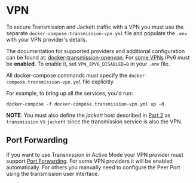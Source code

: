 # VPN 

To secure Transmission and Jackett traffic with a VPN you must use the separate `docker-compose.transmission-vpn.yml` file and populate the `.env` with your
VPN provider's details.

The documentation for supported providers and additional configuration can be found at: [docker-transmission-openvpn](https://haugene.github.io/docker-transmission-openvpn/). For [some VPNs](https://haugene.github.io/docker-transmission-openvpn/provider-specific) IPv6 must be **enabled**. To enable it, set `VPN_IPV6_DISABLED=0` in your `.env` file.

All docker-compose commands must specify the `docker-compose.transmission-vpn.yml` file explicitly.

For example, to bring up all the services, you'd run:

    docker-compose -f docker-compose.transmission-vpn.yml up -d

**NOTE**: You must also define the *jackett* host described in [Part 2](../README.md#part-2) as `transmission` vs `jackett` since the transmission service is also the VPN.

## Port Forwarding

If you want to use Transmission in Active Mode your VPN provider must support [Port Forwarding](https://haugene.github.io/docker-transmission-openvpn/building-blocks/#starting_transmission). For some VPN providers it will be enabled automatically. For others you manually need to configure the Peer Port using the transmission user interface. 